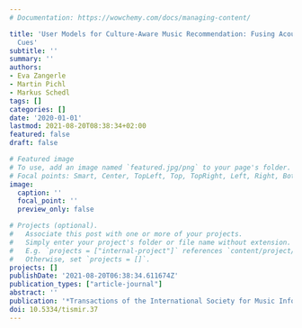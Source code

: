 ```yaml
---
# Documentation: https://wowchemy.com/docs/managing-content/

title: 'User Models for Culture-Aware Music Recommendation: Fusing Acoustic and Cultural
  Cues'
subtitle: ''
summary: ''
authors:
- Eva Zangerle
- Martin Pichl
- Markus Schedl
tags: []
categories: []
date: '2020-01-01'
lastmod: 2021-08-20T08:38:34+02:00
featured: false
draft: false

# Featured image
# To use, add an image named `featured.jpg/png` to your page's folder.
# Focal points: Smart, Center, TopLeft, Top, TopRight, Left, Right, BottomLeft, Bottom, BottomRight.
image:
  caption: ''
  focal_point: ''
  preview_only: false

# Projects (optional).
#   Associate this post with one or more of your projects.
#   Simply enter your project's folder or file name without extension.
#   E.g. `projects = ["internal-project"]` references `content/project/deep-learning/index.md`.
#   Otherwise, set `projects = []`.
projects: []
publishDate: '2021-08-20T06:38:34.611674Z'
publication_types: ["article-journal"]
abstract: ''
publication: '*Transactions of the International Society for Music Information Retrieval*'
doi: 10.5334/tismir.37
---
```

